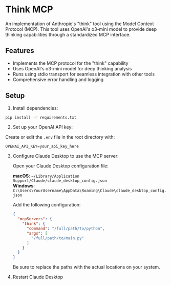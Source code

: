 # Think MCP

An implementation of Anthropic's "think" tool using the Model Context Protocol (MCP). This tool uses OpenAI's o3-mini model to provide deep thinking capabilities through a standardized MCP interface.

## Features

- Implements the MCP protocol for the "think" capability
- Uses OpenAI's o3-mini model for deep thinking analysis
- Runs using stdio transport for seamless integration with other tools
- Comprehensive error handling and logging

## Setup

1. Install dependencies:

```bash
pip install -r requirements.txt
```

2. Set up your OpenAI API key:

Create or edit the `.env` file in the root directory with:

```
OPENAI_API_KEY=your_api_key_here
```
3. Configure Claude Desktop to use the MCP server:

   Open your Claude Desktop configuration file:
   
   **macOS**: `~/Library/Application Support/Claude/claude_desktop_config.json`  
   **Windows**: `C:\Users\YourUsername\AppData\Roaming\Claude\claude_desktop_config.json`

   Add the following configuration:
   ```json
   {
     "mcpServers": {
       "think": {
         "command": "/full/path/to/python",
         "args": [
           "/full/path/to/main.py"
         ]
       }
     }
   }
   ```
   
   Be sure to replace the paths with the actual locations on your system.

4. Restart Claude Desktop
